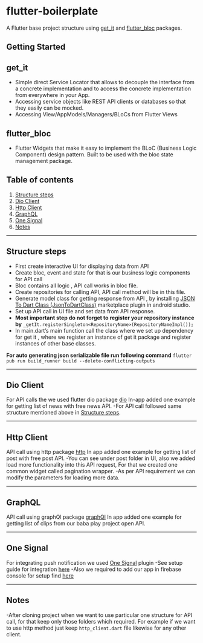 # flutter-boilerplate

A Flutter base project structure using [get_it](https://pub.dev/packages/get_it) and [flutter_bloc](https://pub.dev/packages/flutter_bloc) packages.

## Getting Started

## get_it

- Simple direct Service Locator that allows to decouple the interface from a concrete implementation and to access the concrete implementation from everywhere in your App.
- Accessing service objects like REST API clients or databases so that they easily can be mocked.
- Accessing View/AppModels/Managers/BLoCs from Flutter Views


## flutter_bloc

- Flutter Widgets that make it easy to implement the BLoC (Business Logic Component) design pattern. Built to be used with the bloc state management package.

## Table of contents
1. [Structure steps](#structure-steps)
2. [Dio Client](#dio-client)
3. [Http Client](#http-client)
4. [GraphQL](#graphql)
5. [One Signal](#one-signal)
6. [Notes](#notes)

---

## Structure steps

- First create interactive UI for displaying data from API
- Create bloc, event and state for that is our business logic components for API call
- Bloc contains all logic , API call works in bloc file.
- Create repositories for calling API, API call method will be in this file.
- Generate model class for getting response from API , by installing [JSON To Dart Class (JsonToDartClass)](https://plugins.jetbrains.com/plugin/12737-json-to-dart-class-jsontodartclass-) marketplace plugin in android studio.
- Set up API call in UI file and set data from API response.
- **Most important step do not forget to register your repository instance by** `_getIt.registerSingleton<RepositoryName>(RepositoryNameImpl());`
- In main.dart’s main function call the class where we set up dependency for get it , where we register an instance of get it package and register instances of other base classes.


**For auto generating json serializable file run following command**
`flutter pub run build_runner build --delete-conflicting-outputs`

---

## Dio Client

For API calls the we used flutter dio package [dio](https://pub.dev/packages/dio)
In-app added one example for getting list of news with free news API.
-For API call followed same structure mentioned above in [Structure steps](#structure-steps).

---

## Http Client

API call using http package [http](https://pub.dev/packages/http)
In app added one example for getting list of post with free post API.
-You can see under post folder in UI, also we added load more functionality into this API request, For that we created one common widget called pagination wrapper.
-As per API requirement we can modify the parameters for loading more data.

---

## GraphQL

API call using graphQl package [graphQl](https://pub.dev/packages/graphql_flutter)
In app added one example for getting list of clips from our baba play project open API.

---

## One Signal

For integrating push notification we used [One Signal](https://pub.dev/packages/onesignal_flutter) plugin
-See setup guide for integration [here](https://documentation.onesignal.com/docs/flutter-sdk-setup)
-Also we required to add our app in firebase console for setup find [here](https://firebase.google.com/docs/flutter/setup?platform=android)


---

## Notes

-After cloning project when we want to use particular one structure for API call, for that keep only those folders which required.
For example if we want to use http method just keep `http_client.dart` file likewise for any other client.




